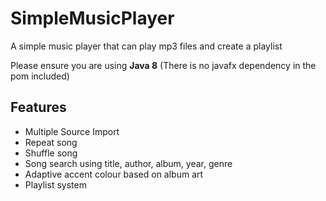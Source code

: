 # SimpleMusicPlayer
A simple music player that can play mp3 files and create a playlist

Please ensure you are using **Java 8** (There is no javafx dependency in the pom included)

## Features

 - Multiple Source Import
 - Repeat song
 - Shuffle song
 - Song search using title, author, album, year, genre
 - Adaptive accent colour based on album art 
 - Playlist system
